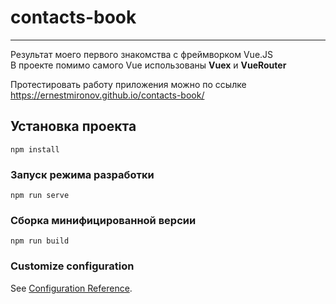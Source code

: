 # contacts-book
---
Результат моего первого знакомства с фреймворком Vue.JS  
В проекте помимо самого Vue использованы **Vuex** и **VueRouter**

Протестировать работу приложения можно по ссылке https://ernestmironov.github.io/contacts-book/

## Установка проекта
```
npm install
```

### Запуск режима разработки
```
npm run serve
```

### Сборка минифицированной версии
```
npm run build
```

### Customize configuration
See [Configuration Reference](https://cli.vuejs.org/config/).
